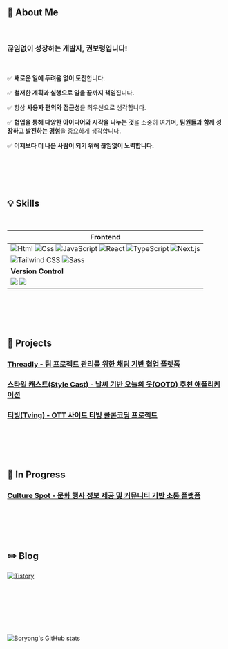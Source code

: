 
<br/>

## 🌟 About Me

<br/>

### 끊임없이 성장하는 개발자, 권보령입니다!

<br/>

✅ **새로운 일에 두려움 없이 도전**합니다. <br/>

✅ **철저한 계획과 실행으로 일을 끝까지 책임**집니다. <br/>

✅ 항상 **사용자 편의와 접근성**을 최우선으로 생각합니다. <br/>

✅ **협업을 통해 다양한 아이디어와 시각을 나누는 것**을 소중히 여기며, **팀원들과 함께 성장하고 발전하는 경험**을 중요하게 생각합니다. <br/>

✅ **어제보다 더 나은 사람이 되기 위해 끊임없이 노력합니다.** <br/>

<br/><br/>
<br/><br/>

## 💡 Skills

<br/>

| Frontend                                                                     |
|----------------------------------------------------------------------------------|
| <img alt="Html" src ="https://img.shields.io/badge/HTML5-E34F26.svg?&style=for-the-badge&logo=HTML5&logoColor=white"/> <img alt="Css" src ="https://img.shields.io/badge/CSS3-1572B6.svg?&style=for-the-badge&logo=CSS3&logoColor=white"/> <img alt="JavaScript" src ="https://img.shields.io/badge/JavaScript-F7DF1E.svg?&style=for-the-badge&logo=JavaScript&logoColor=black"/> <img alt="React" src="https://img.shields.io/badge/React-61DAFB?style=for-the-badge&logo=React&logoColor=white"> <img src="https://img.shields.io/badge/TypeScript-007ACC?style=for-the-badge&logo=TypeScript&logoColor=white" alt="TypeScript" /> <img src="https://img.shields.io/badge/Next.js-000000?style=for-the-badge&logo=next.js&logoColor=white" alt="Next.js" /> 
 <img alt="Tailwind CSS" src="https://img.shields.io/badge/Tailwind_CSS-38B2AC?style=for-the-badge&logo=tailwind-css&logoColor=white"/> <img alt="Sass" src="https://img.shields.io/badge/Sass-CC6699?style=for-the-badge&logo=Sass&logoColor=white"/>   |
| **Version Control**                                                                |
| <img src="https://img.shields.io/badge/git-F05032?style=for-the-badge&logo=git&logoColor=white"> <img src="https://img.shields.io/badge/github-181717?style=for-the-badge&logo=github&logoColor=white">                                                                                                                                |

<br/><br/>
<br/><br/>

## 🚀 Projects
### [Threadly - 팀 프로젝트 관리를 위한 채팅 기반 협업 플랫폼](https://github.com/project1-team04/team04-frontend)
### [스타일 캐스트(Style Cast) - 날씨 기반 오늘의 옷(OOTD) 추천 애플리케이션](https://github.com/FRONTENDSCHOOL10/Topten)
### [티빙(Tving) - OTT 사이트 티빙 클론코딩 프로젝트](https://github.com/FRONTENDSCHOOL10/5jorago-vanilla-project)

<br/><br/>
<br/><br/>

## 🩵 In Progress
### [Culture Spot - 문화 행사 정보 제공 및 커뮤니티 기반 소통 플랫폼](https://github.com/CultureSpot/CultureSpot-Frontend)

<br/><br/>
<br/><br/>

## :pencil2: Blog
[![Tistory](https://img.shields.io/badge/Tistory-F57200?style=for-the-badge&logo=Tistory&logoColor=white)](https://tensdiary.tistory.com/)

<br/><br/>
<br/><br/>

<br/>

![Boryong's GitHub stats](https://github-readme-stats.vercel.app/api?username=kwonboryong&show_icons=true&theme=dracula)


</div>
